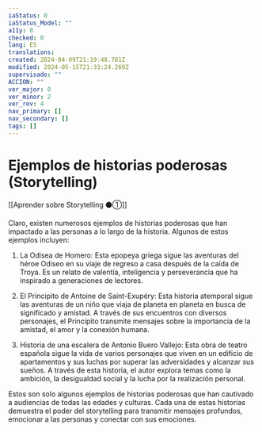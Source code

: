 ```yaml
---
iaStatus: 0
iaStatus_Model: ""
a11y: 0
checked: 0
lang: ES
translations: 
created: 2024-04-09T21:19:48.781Z
modified: 2024-05-15T21:33:24.269Z
supervisado: ""
ACCION: ""
ver_major: 0
ver_minor: 2
ver_rev: 4
nav_primary: []
nav_secondary: []
tags: []
---
```

# Ejemplos de historias poderosas (Storytelling)

[[Aprender sobre Storytelling ⚫①]]

Claro, existen numerosos ejemplos de historias poderosas que han impactado a las personas a lo largo de la historia. Algunos de estos ejemplos incluyen:

1. La Odisea de Homero: Esta epopeya griega sigue las aventuras del héroe Odiseo en su viaje de regreso a casa después de la caída de Troya. Es un relato de valentía, inteligencia y perseverancia que ha inspirado a generaciones de lectores.

2. El Principito de Antoine de Saint-Exupéry: Esta historia atemporal sigue las aventuras de un niño que viaja de planeta en planeta en busca de significado y amistad. A través de sus encuentros con diversos personajes, el Principito transmite mensajes sobre la importancia de la amistad, el amor y la conexión humana.

3. Historia de una escalera de Antonio Buero Vallejo: Esta obra de teatro española sigue la vida de varios personajes que viven en un edificio de apartamentos y sus luchas por superar las adversidades y alcanzar sus sueños. A través de esta historia, el autor explora temas como la ambición, la desigualdad social y la lucha por la realización personal.

Estos son solo algunos ejemplos de historias poderosas que han cautivado a audiencias de todas las edades y culturas. Cada una de estas historias demuestra el poder del storytelling para transmitir mensajes profundos, emocionar a las personas y conectar con sus emociones.

